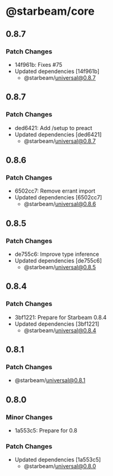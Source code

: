 # @starbeam/core

## 0.8.7

### Patch Changes

- 14f961b: Fixes #75
- Updated dependencies [14f961b]
  - @starbeam/universal@0.8.7

## 0.8.7

### Patch Changes

- ded6421: Add /setup to preact
- Updated dependencies [ded6421]
  - @starbeam/universal@0.8.7

## 0.8.6

### Patch Changes

- 6502cc7: Remove errant import
- Updated dependencies [6502cc7]
  - @starbeam/universal@0.8.6

## 0.8.5

### Patch Changes

- de755c6: Improve type inference
- Updated dependencies [de755c6]
  - @starbeam/universal@0.8.5

## 0.8.4

### Patch Changes

- 3bf1221: Prepare for Starbeam 0.8.4
- Updated dependencies [3bf1221]
  - @starbeam/universal@0.8.4

## 0.8.1

### Patch Changes

- @starbeam/universal@0.8.1

## 0.8.0

### Minor Changes

- 1a553c5: Prepare for 0.8

### Patch Changes

- Updated dependencies [1a553c5]
  - @starbeam/universal@0.8.0
